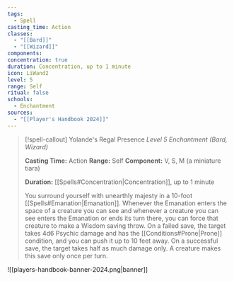 ```yaml
---
tags:
  - Spell
casting_time: Action
classes:
  - "[[Bard]]"
  - "[[Wizard]]"
components:
concentration: true
duration: Concentration, up to 1 minute
icon: LiWand2
level: 5
range: Self
ritual: false
schools:
  - Enchantment
sources: 
  - "[[Player's Handbook 2024]]"
---
```

>[!spell-callout] Yolande's Regal Presence
>_Level 5 Enchantment (Bard, Wizard)_
>
>**Casting Time:** Action
>**Range:** Self
>**Component:** V, S, M (a miniature tiara)
>
>**Duration:** [[Spells#Concentration\|Concentration]], up to 1 minute
>
>You surround yourself with unearthly majesty in a 10-foot [[Spells#Emanation\|Emanation]]. Whenever the Emanation enters the space of a creature you can see and whenever a creature you can see enters the Emanation or ends its turn there, you can force that creature to make a Wisdom saving throw. On a failed save, the target takes 4d6 Psychic damage and has the [[Conditions#Prone\|Prone]] condition, and you can push it up to 10 feet away. On a successful save, the target takes half as much damage only. A creature makes this save only once per turn.


![[players-handbook-banner-2024.png|banner]]
